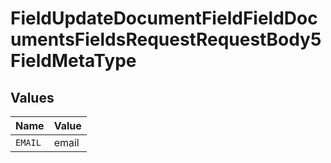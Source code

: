 # FieldUpdateDocumentFieldFieldDocumentsFieldsRequestRequestBody5FieldMetaType


## Values

| Name    | Value   |
| ------- | ------- |
| `EMAIL` | email   |
